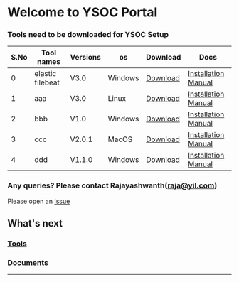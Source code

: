 

# Welcome to YSOC Portal



### Tools need to be downloaded for YSOC Setup


| S.No |  Tool names |Versions    |os    |Download     | Docs      | 
|-------| ------ |------ |------ |---------------------------------|---------------------------------|
| 0     |  elastic filebeat|V3.0|Windows|[Download](https://artifacts.elastic.co/downloads/beats/filebeat/filebeat-8.3.2-windows-x86_64.msi)  | [Installation Manual](https://media-exp1.licdn.com/dms/document/C4D1FAQGUgrcVyuE_jg/feedshare-document-pdf-analyzed/0/1650207547233?e=2147483647&v=beta&t=a4I4-cqJOrYYo0BQhgPvU7p9dvefJKNyemaKKNecFoA)  | 
| 1     | aaa |V3.0|Linux| [Download](phase1/README.md) |[Installation Manual](https://media-exp1.licdn.com/dms/document/C4D1FAQGUgrcVyuE_jg/feedshare-document-pdf-analyzed/0/1650207547233?e=2147483647&v=beta&t=a4I4-cqJOrYYo0BQhgPvU7p9dvefJKNyemaKKNecFoA)  | 
| 2     | bbb |V1.0|Windows| [Download](phase2/README.md) |[Installation Manual](https://media-exp1.licdn.com/dms/document/C4D1FAQGUgrcVyuE_jg/feedshare-document-pdf-analyzed/0/1650207547233?e=2147483647&v=beta&t=a4I4-cqJOrYYo0BQhgPvU7p9dvefJKNyemaKKNecFoA)  | 
| 3     | ccc |V2.0.1|MacOS|[Download](phase3/README.md)| [Installation Manual](https://media-exp1.licdn.com/dms/document/C4D1FAQGUgrcVyuE_jg/feedshare-document-pdf-analyzed/0/1650207547233?e=2147483647&v=beta&t=a4I4-cqJOrYYo0BQhgPvU7p9dvefJKNyemaKKNecFoA)  | 
| 4     | ddd | V1.1.0|Windows|[Download](phase3/README.md)| [Installation Manual](https://media-exp1.licdn.com/dms/document/C4D1FAQGUgrcVyuE_jg/feedshare-document-pdf-analyzed/0/1650207547233?e=2147483647&v=beta&t=a4I4-cqJOrYYo0BQhgPvU7p9dvefJKNyemaKKNecFoA)  | 



### Any queries? Please contact Rajayashwanth(raja@yil.com)

Please open an [Issue](https://github.com/soc-cy/soc-cy.github.io/issues)


## What's next

### [Tools](phase0/README.md)

### [Documents](phase1/README.md)

___

